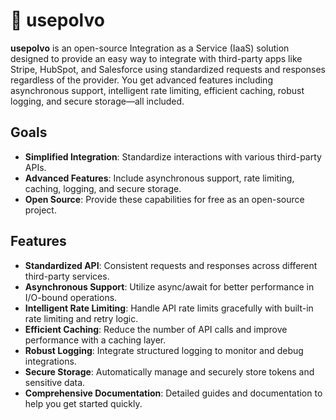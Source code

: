 # 🐙 usepolvo

**usepolvo** is an open-source Integration as a Service (IaaS) solution designed to provide an easy way to integrate with third-party apps like Stripe, HubSpot, and Salesforce using standardized requests and responses regardless of the provider. You get advanced features including asynchronous support, intelligent rate limiting, efficient caching, robust logging, and secure storage—all included.

## Goals

- **Simplified Integration**: Standardize interactions with various third-party APIs.
- **Advanced Features**: Include asynchronous support, rate limiting, caching, logging, and secure storage.
- **Open Source**: Provide these capabilities for free as an open-source project.

## Features

- **Standardized API**: Consistent requests and responses across different third-party services.
- **Asynchronous Support**: Utilize async/await for better performance in I/O-bound operations.
- **Intelligent Rate Limiting**: Handle API rate limits gracefully with built-in rate limiting and retry logic.
- **Efficient Caching**: Reduce the number of API calls and improve performance with a caching layer.
- **Robust Logging**: Integrate structured logging to monitor and debug integrations.
- **Secure Storage**: Automatically manage and securely store tokens and sensitive data.
- **Comprehensive Documentation**: Detailed guides and documentation to help you get started quickly.
